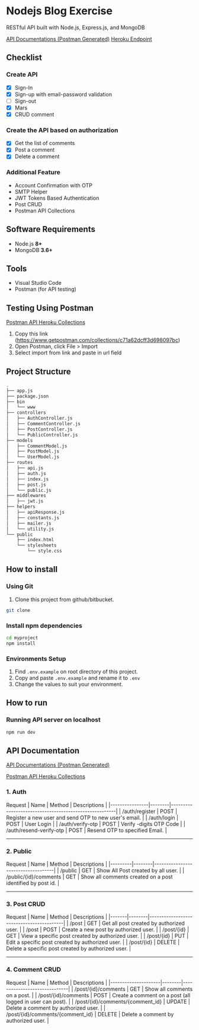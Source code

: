 # Nodejs Blog Exercise

RESTful API built with Node.js, Express.js, and MongoDB

[API Documentations (Postman Generated)](https://documenter.getpostman.com/view/6431923/SzS7RSKZ)
[Heroku Endpoint](http://nodejs-blog-exercise.herokuapp.com/)


## Checklist
### Create API
- [x] Sign-In
- [x] Sign-up with email-password validation
- [ ] Sign-out
- [x] Mars
- [X] CRUD comment

### Create the API based on authorization
- [x] Get the list of comments
- [x] Post a comment
- [x] Delete a comment

### Additional Feature
- Account Confirmation with OTP
- SMTP Helper
- JWT Tokens Based Authentication
- Post CRUD
- Postman API Collections

## Software Requirements

-   Node.js **8+**
-   MongoDB **3.6+**

## Tools
-   Visual Studio Code
-   Postman (for API testing)

## Testing Using Postman
[Postman API Heroku Collections](https://www.getpostman.com/collections/c71a62dcff3d698097bc)
1.   Copy this link (https://www.getpostman.com/collections/c71a62dcff3d698097bc)
2.   Open Postman, click File > Import
3.   Select import from link and paste in url field

## Project Structure
```sh
.
├── app.js
├── package.json
├── bin
│   └── www
├── controllers
│   ├── AuthController.js
│   ├── CommentController.js
│   ├── PostController.js
│   └── PublicController.js
├── models
│   ├── CommentModel.js
│   ├── PostModel.js
│   └── UserModel.js
├── routes
│   ├── api.js
│   ├── auth.js
│   ├── index.js
│   ├── post.js
│   └── public.js
├── middlewares
│   ├── jwt.js
├── helpers
│   ├── apiResponse.js
│   ├── constants.js
│   ├── mailer.js
│   └── utility.js
└── public
    ├── index.html
    └── stylesheets
        └── style.css
```

## How to install

### Using Git

1.  Clone this project from github/bitbucket.

```bash
git clone 
```

### Install npm dependencies

```bash
cd myproject
npm install
```

### Environments Setup

1.  Find `.env.example` on root directory of this project.
2.  Copy and paste `.env.example` and rename it to `.env`
3.  Change the values to suit your environment.


## How to run

### Running API server on localhost

```bash
npm run dev
```



##  API Documentation

[API Documentations (Postman Generated)](https://documenter.getpostman.com/view/6431923/SzS7RSKZ)

[Postman API Heroku Collections](https://www.getpostman.com/collections/c71a62dcff3d698097bc)

### 1. Auth
Request
| Name           | Method | Descriptions                                          |
|----------------|--------|-------------------------------------------------------|
| /auth/register |  POST  | Register a new user and send OTP to new user's email. |
| /auth/login |  POST  | User Login   |
| /auth/verify-otp |  POST  | Verify -digits OTP Code |
| /auth/resend-verify-otp |  POST  | Resend OTP to specified Email. |

---

### 2. Public
Request
| Name    | Method | Descriptions                       |
|---------|--------|------------------------------------|
| /public |   GET  | Show All Post created by all user. |
| /public/{id}/comments |   GET  | Show all comments created on a post identified by post id. |

---

### 3. Post CRUD
Request
| Name  | Method | Descriptions                             |
|-------|--------|------------------------------------------|
| /post |   GET  | Get all post created by authorized user. |
| /post |  POST  | Create a new post by authorized user. |
| /post/{id} |   GET  | View a specific post created by authorized user. |
| /post/{id} |   PUT  | Edit a specific post created by authorized user. |
| /post/{id} | DELETE | Delete a specific post created by authorized user. |

---

### 4. Comment CRUD
Request
| Name                | Method | Descriptions                 |
|---------------------|--------|------------------------------|
| /post/{id}/comments |   GET  | Show all comments on a post. |
| /post/{id}/comments |  POST  | Create a comment on a post (all logged in user can post). |
| /post/{id}/comments/{comment_id} | UPDATE | Delete a comment by authorized user. |
| /post/{id}/comments/{comment_id} | DELETE | Delete a comment by authorized user. |
